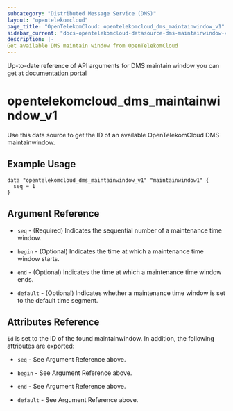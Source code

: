 ```yaml
---
subcategory: "Distributed Message Service (DMS)"
layout: "opentelekomcloud"
page_title: "OpenTelekomCloud: opentelekomcloud_dms_maintainwindow_v1"
sidebar_current: "docs-opentelekomcloud-datasource-dms-maintainwindow-v1"
description: |-
Get available DMS maintain window from OpenTelekomCloud
---
```


Up-to-date reference of API arguments for DMS maintain window you can get at
[documentation portal](https://docs.otc.t-systems.com/distributed-message-service/api-ref/apis_v2_recommended/other_apis/listing_maintenance_time_windows.html)

# opentelekomcloud_dms_maintainwindow_v1

Use this data source to get the ID of an available OpenTelekomCloud DMS maintainwindow.

## Example Usage

```hcl
data "opentelekomcloud_dms_maintainwindow_v1" "maintainwindow1" {
  seq = 1
}
```

## Argument Reference

* `seq` - (Required) Indicates the sequential number of a maintenance time window.

* `begin` - (Optional) Indicates the time at which a maintenance time window starts.

* `end` - (Optional) Indicates the time at which a maintenance time window ends.

* `default` - (Optional) Indicates whether a maintenance time window is set to the default time segment.

## Attributes Reference

`id` is set to the ID of the found maintainwindow. In addition, the following attributes are exported:

* `seq` - See Argument Reference above.

* `begin` - See Argument Reference above.

* `end` - See Argument Reference above.

* `default` - See Argument Reference above.
